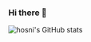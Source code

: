### Hi there 👋
![hosni's GitHub stats](https://github-readme-stats.vercel.app/api?username=hosni&show_icons=true)

<!---
hosni/hosni is a ✨ special ✨ repository because its `README.md` (this file) appears on your GitHub profile.
You can click the Preview link to take a look at your changes.
--->
